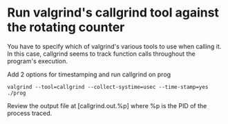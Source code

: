 # Run valgrind's callgrind tool against the rotating counter

You have to specify which of valgrind's various tools to use when calling it.
In this case, callgrind seems to track function calls throughout the program's execution.

Add 2 options for timestamping and run callgrind on prog

`valgrind --tool=callgrind --collect-systime=usec --time-stamp=yes ./prog`

Review the output file at [callgrind.out.%p] where %p is the PID of the process traced.
